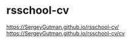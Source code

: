 # rsschool-cv
https://SergeyGutman.github.io/rsschool-cv/
https://SergeyGutman.github.io/rsschool-cv/cv

